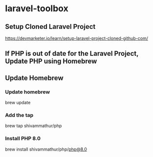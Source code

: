 # laravel-toolbox

## Setup Cloned Laravel Project

https://devmarketer.io/learn/setup-laravel-project-cloned-github-com/

## If PHP is out of date for the Laravel Project, Update PHP using Homebrew

## Update Homebrew

### Update homebrew
brew update

### Add the tap
brew tap shivammathur/php

### Install PHP 8.0
brew install shivammathur/php/php@8.0
